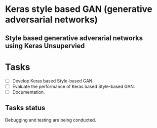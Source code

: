 # Keras style based GAN (generative adversarial networks)
## Style based generative adverarial networks using Keras Unsupervied

# Tasks
- [ ] Develop Keras based Style-based GAN.
- [ ] Evaluate the performance of Keras based Style-based GAN.
- [ ] Documentation.

## Tasks status
Debugging and testing are being conducted.
